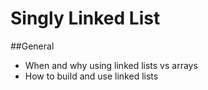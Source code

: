 # Singly Linked List

##General
- When and why using linked lists vs arrays
- How to build and use linked lists

